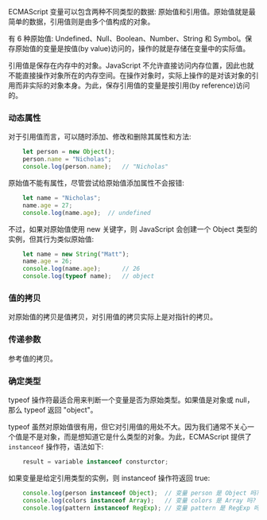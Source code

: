 
ECMAScript 变量可以包含两种不同类型的数据: 原始值和引用值。原始值就是最简单的数据，引用值则是由多个值构成的对象。

有 6 种原始值: Undefined、Null、Boolean、Number、String 和 Symbol。保存原始值的变量是按值(by value)访问的，操作的就是存储在变量中的实际值。

引用值是保存在内存中的对象。JavaScript 不允许直接访问内存位置，因此也就不能直接操作对象所在的内存空间。在操作对象时，实际上操作的是对该对象的引用而非实际的对象本身。为此，保存引用值的变量是按引用(by reference)访问的。

### 动态属性

对于引用值而言，可以随时添加、修改和删除其属性和方法:
```js
    let person = new Object();
    person.name = "Nicholas";
    console.log(person.name);   // "Nicholas"
```

原始值不能有属性，尽管尝试给原始值添加属性不会报错:
```js
    let name = "Nicholas";
    name.age = 27;
    console.log(name.age);  // undefined
```

不过，如果对原始值使用 new 关键字，则 JavaScript 会创建一个 Object 类型的实例，但其行为类似原始值:
```js
    let name = new String("Matt");
    name.age = 26;
    console.log(name.age);      // 26
    console.log(typeof name);   // object
```

### 值的拷贝

对原始值的拷贝是值拷贝，对引用值的拷贝实际上是对指针的拷贝。

### 传递参数

参考值的拷贝。

### 确定类型

typeof 操作符最适合用来判断一个变量是否为原始类型。如果值是对象或 null，那么 typeof 返回 "object"。

typeof 虽然对原始值很有用，但它对引用值的用处不大。因为我们通常不关心一个值是不是对象，而是想知道它是什么类型的对象。为此，ECMAScript 提供了 `instanceof` 操作符，语法如下:
```js
    result = variable instanceof consturctor;
```

如果变量是给定引用类型的实例，则 instanceof 操作符返回 true:
```js
    console.log(person instanceof Object);  // 变量 person 是 Object 吗?
    console.log(colors instanceof Array);   // 变量 colors 是 Array 吗?
    console.log(pattern instanceof RegExp); // 变量 pattern 是 RegExp 吗? 
```
